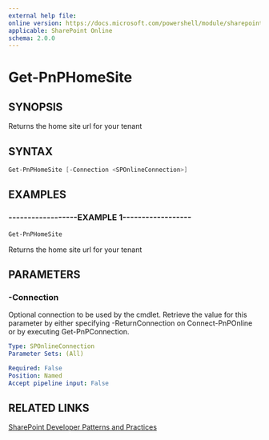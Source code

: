 ```yaml
---
external help file:
online version: https://docs.microsoft.com/powershell/module/sharepoint-pnp/get-pnphomesite
applicable: SharePoint Online
schema: 2.0.0
---
```


# Get-PnPHomeSite

## SYNOPSIS
Returns the home site url for your tenant

## SYNTAX

```powershell
Get-PnPHomeSite [-Connection <SPOnlineConnection>]
```

## EXAMPLES

### ------------------EXAMPLE 1------------------
```powershell
Get-PnPHomeSite
```

Returns the home site url for your tenant

## PARAMETERS

### -Connection
Optional connection to be used by the cmdlet. Retrieve the value for this parameter by either specifying -ReturnConnection on Connect-PnPOnline or by executing Get-PnPConnection.

```yaml
Type: SPOnlineConnection
Parameter Sets: (All)

Required: False
Position: Named
Accept pipeline input: False
```

## RELATED LINKS

[SharePoint Developer Patterns and Practices](https://aka.ms/sppnp)
